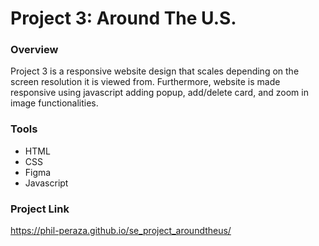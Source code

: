 # Project 3: Around The U.S.

### Overview  
Project 3 is a responsive website design that scales depending on the screen resolution it is viewed from. Furthermore, website is made responsive using javascript adding popup, add/delete card, and zoom in image functionalities. 

### Tools
* HTML
* CSS
* Figma
* Javascript

### Project Link
https://phil-peraza.github.io/se_project_aroundtheus/
